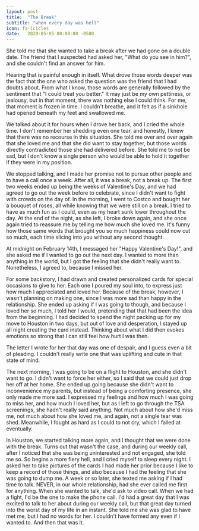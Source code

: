 ```yaml
---
layout: post
title:  "The Break"
subtitle: "when every day was hell"
icon: fa-icicles
date:   2020-05-05 00:00:00 -0500
---
```


She told me that she wanted to take a break after we had gone on a double date. The friend that I suspected had asked her, "What do you see in him?", and she couldn't find an answer for him. 

Hearing that is painful enough in itself. What drove those words deeper was the fact that the one who asked the question was the friend that I had doubts about. From what I know, those words are generally followed by the sentiment that "I could treat you better." It may just be my own pettiness, or jealousy, but in that moment, there was nothing else I could think. For me, that moment is frozen in time. I couldn't breathe, and it felt as if a sinkhole had opened beneath my feet and swallowed me.

We talked about it for hours when I drove her back, and I cried the whole time. I don't remember her shedding even one tear, and honestly, I knew that there was no recourse in this situation. She told me over and over again that she loved me and that she did want to stay together, but those words directly contradicted those she had delivered before. She told me to not be sad, but I don't know a single person who would be able to hold it together if they were in my position.

We stopped talking, and I made her promise not to pursue other people and to have a call once a week. After all, it was a break, not a break up. The first two weeks ended up being the weeks of Valentine's Day, and we had agreed to go out the week before to celebrate, since I didn't want to fight with crowds on the day of. In the morning, I went to Costco and bought her a bouquet of roses, all while knowing that we were still on a break. I tried to have as much fun as I could, even as my heart sunk lower throughout the day. At the end of the night, as she left, I broke down again, and she once again tried to reassure me by telling me how much she loved me. It's funny how those same words that brought you so much happiness could now cut so much, each time slicing into you without any second thought.

At midnight on February 14th, I messaged her "Happy Valentine's Day!", and she asked me if I wanted to go out the next day. I wanted to more than anything in the world, but I got the feeling that she didn't really want to. Nonetheless, I agreed to, because I missed her.

For some backstory, I had drawn and created personalized cards for special occasions to give to her. Each one I poured my soul into, to express just how much I appreciated and loved her. Because of the break, however, I wasn't planning on making one, since I was more sad than happy in the relationship. She ended up asking if I was going to though, and because I loved her so much, I told her I would, pretending that that had been the idea from the beginning. I had decided to spend the night packing up for my move to Houston in two days, but out of love and desperation, I stayed up all night creating the card instead. Thinking about what I did then evokes emotions so strong that I can still feel how hurt I was then.

The letter I wrote for her that day was one of despair, and I guess even a bit of pleading. I couldn't really write one that was uplifting and cute in that state of mind.

The next morning, I was going to be on a flight to Houston, and she didn't want to go. I didn't want to force her either, so I said that we could just drop her off at her home. She ended up going because she didn't want to inconvenience my parents, but instead of being a comforting presence, she only made me more sad. I expressed my feelings and how much I was going to miss her, and how much I loved her, but as I left to go through the TSA screenings, she hadn't really said anything. Not much about how she'd miss me, not much about how she loved me, and again, not a single tear was shed. Meanwhile, I fought as hard as I could to not cry, which I failed at eventually.

In Houston, we started talking more again, and I thought that we were done with the break. Turns out that wasn't the case, and during our weekly call, after I noticed that she was being uninterested and not engaged, she told me so. So begins a more fiery hell, and I cried myself to sleep every night. I asked her to take pictures of the cards I had made her prior because I like to keep a record of those things, and also because I had the feeling that she was going to dump me. A week or so later, she texted me asking if I had time to talk. NEVER, in our whole relationship, had she ever called me first for anything. When she wanted to talk, she'd ask to video call. When we had a fight, I'd be the one to make the phone call. I'd had a great day that I was excited to talk to her about during our weekly call, but that great day turned into the worst day of my life in an instant. She told me she was glad to have met me, but I had no words for her. I couldn't have formed any even if I wanted to. And then that was it.
